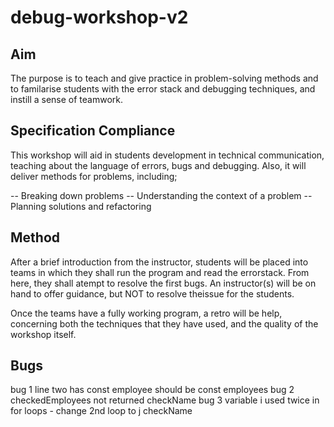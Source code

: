 # debug-workshop-v2

## Aim

The purpose is to teach and give practice in problem-solving methods 
and to familarise students with the error stack and debugging techniques, 
and instill a sense of teamwork.

## Specification Compliance

This workshop will aid in students development in technical communication, 
teaching about the language of errors, bugs and debugging. Also, it will
deliver methods for problems, including;

-- Breaking down problems
-- Understanding the context of a problem
-- Planning solutions and refactoring

## Method

After a brief introduction from the instructor, students will be placed into 
teams in which they shall run the program and read the errorstack. 
From here, they shall atempt to resolve the first bugs. An instructor(s) will 
be on hand to offer guidance, but NOT to resolve theissue for the students. 

Once the teams have a fully working program, a retro will be help, 
concerning both the techniques that they have used, and the quality
of the workshop itself.

## Bugs

bug 1 line two has const employee should be const employees 
bug 2 checkedEmployees not returned checkName
bug 3 variable i used twice in for loops - change 2nd loop to j checkName